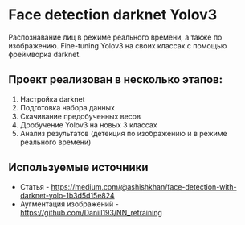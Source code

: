 # Face detection darknet Yolov3

Распознавание лиц в режиме реального времени, а также по изображению. Fine-tuning Yolov3 на своих классах с помощью фреймворка darknet. 

## Проект реализован в несколько этапов:

1. Настройка darknet 
2. Подготовка набора данных
3. Скачивание предобученных весов
4. Дообучение Yolov3 на новых 3 классах
5. Анализ результатов (детекция по изображению и в режиме реального времени)

## Используемые источники

* Статья - https://medium.com/@ashishkhan/face-detection-with-darknet-yolo-1b3d5d15e824
* Аугментация изображений - https://github.com/Daniil193/NN_retraining
